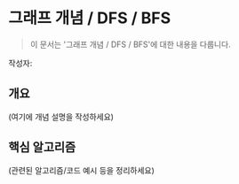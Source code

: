 # 그래프 개념 / DFS / BFS

> 이 문서는 '그래프 개념 / DFS / BFS'에 대한 내용을 다룹니다.

작성자: 

## 개요

(여기에 개념 설명을 작성하세요)

## 핵심 알고리즘

(관련된 알고리즘/코드 예시 등을 정리하세요)
